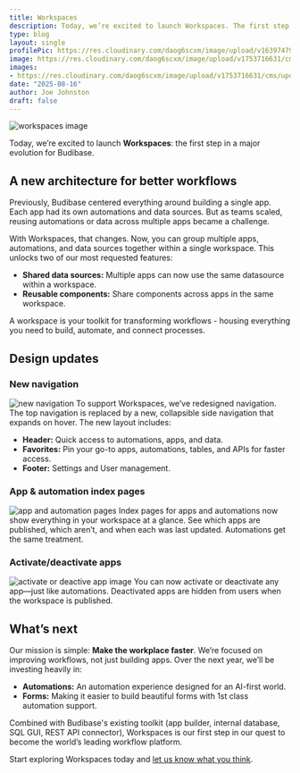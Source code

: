 ```yaml
---
title: Workspaces
description: Today, we’re excited to launch Workspaces. The first step in a major evolution for Budibase.
type: blog
layout: single
profilePic: https://res.cloudinary.com/daog6scxm/image/upload/v1639747995/cms/joe_illustration_gray_bg_e97wdl.jpg
image: https://res.cloudinary.com/daog6scxm/image/upload/v1753716631/cms/updates/workflows_in8wd6.png
images:
- https://res.cloudinary.com/daog6scxm/image/upload/v1753716631/cms/updates/workflows_in8wd6.png
date: "2025-08-16"
author: Joe Johnston
draft: false
---
```


![workspaces image](https://res.cloudinary.com/daog6scxm/image/upload/v1753733809/cms/updates/workspaces/Workspaces_drpynt.svg)

Today, we’re excited to launch **Workspaces**: the first step in a major evolution for Budibase.

## A new architecture for better workflows

Previously, Budibase centered everything around building a single app. Each app had its own automations and data sources. But as teams scaled, reusing automations or data across multiple apps became a challenge.

With Workspaces, that changes. Now, you can group multiple apps, automations, and data sources together within a single workspace. This unlocks two of our most requested features:

- **Shared data sources:** Multiple apps can now use the same datasource within a workspace.
- **Reusable components:** Share components across apps in the same workspace.

A workspace is your toolkit for transforming workflows - housing everything you need to build, automate, and connect processes.

## Design updates

### New navigation
![new navigation](https://res.cloudinary.com/daog6scxm/image/upload/v1753784261/cms/updates/workspaces/navigation2_kj8qa8.webp)
To support Workspaces, we’ve redesigned navigation. The top navigation is replaced by a new, collapsible side navigation that expands on hover. The new layout includes:

- **Header:** Quick access to automations, apps, and data.
- **Favorites:** Pin your go-to apps, automations, tables, and APIs for faster access.
- **Footer:** Settings and User management.

### App & automation index pages
![app and automation pages](https://res.cloudinary.com/daog6scxm/image/upload/v1753784238/cms/updates/workspaces/apps_list_screen_oquwcv.webp)
Index pages for apps and automations now show everything in your workspace at a glance. See which apps are published, which aren’t, and when each was last updated. Automations get the same treatment.

### Activate/deactivate apps
![activate or deactive app image](https://res.cloudinary.com/daog6scxm/image/upload/v1754312409/cms/updates/workspaces/deactivate_u40qrj.webp)
You can now activate or deactivate any app—just like automations. Deactivated apps are hidden from users when the workspace is published.

## What’s next
Our mission is simple: **Make the workplace faster**. We’re focused on improving workflows, not just building apps. Over the next year, we’ll be investing heavily in:
- **Automations:** An automation experience designed for an AI-first world.
- **Forms:** Making it easier to build beautiful forms with 1st class automation support.

Combined with Budibase's existing toolkit (app builder, internal database, SQL GUI, REST API connector), Workspaces is our first step in our quest to become the world’s leading workflow platform.

Start exploring Workspaces today and [let us know what you think](https://github.com/Budibase/budibase/discussions).
